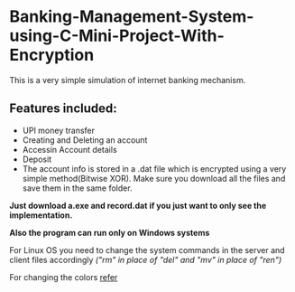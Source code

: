 # Banking-Management-System-using-C-Mini-Project-With-Encryption
This is a very simple simulation of internet banking mechanism.
## Features included:
  * UPI money transfer
  * Creating and Deleting an account
  * Accessin Account details 
  * Deposit
  * The account info is stored in a .dat file which is encrypted using a very simple method(Bitwise XOR).
Make sure you download all the files and save them in the same folder.

**Just download a.exe and record.dat if you just want to only see the implementation.**

**Also the program can run only on Windows systems**

For Linux OS you need to change the system commands in the server and client files accordingly
_("rm" in place of "del" and "mv" in place of "ren")_

For changing the colors 
[refer](https://opensource.com/article/19/9/linux-terminal-colors)
